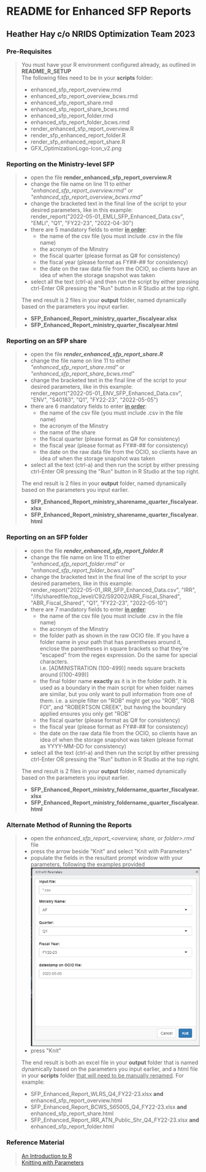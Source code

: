 # README for Enhanced SFP Reports
## Heather Hay c/o NRIDS Optimization Team 2023

### Pre-Requisites

> You must have your R environment configured already, as outlined in **README_R_SETUP** <br>
> The following files need to be in your **scripts** folder:
>
> -   enhanced_sfp_report_overview.rmd
> -   enhanced_sfp_report_overview_bcws.rmd
> -   enhanced_sfp_report_share.rmd
> -   enhanced_sfp_report_share_bcws.rmd
> -   enhanced_sfp_report_folder.rmd
> -   enhanced_sfp_report_folder_bcws.rmd
> -   render_enhanced_sfp_report_overview.R
> -   render_sfp_enhanced_report_folder.R
> -   render_sfp_enhanced_report_share.R
> -   GFX_OptimizationLogo-Icon_v2.png
### Reporting on the Ministry-level SFP
>
> -   open the file **render_enhanced_sfp_report_overview.R**
> -   change the file name on line 11 to either *"enhanced_sfp_report_overview.rmd"* or *"enhanced_sfp_report_overview_bcws.rmd"*
> -   change the bracketed text in the final line of the script to your desired parameters, like in this example: <br>
render_report("2022-05-01_EMLI_SFP_Enhanced_Data.csv", "EMLI", "Q1", "FY22-23", "2022-04-30")
> -   there are 5 mandatory fields to enter <ins>**in order**</ins>:
>     -   the name of the csv file (you must include .csv in the file name)
>     -   the acronym of the Minstry
>     -   the fiscal quarter (please format as Q# for consistency)
>     -   the fiscal year (please format as FY##-## for consistency)
>     -   the date on the raw data file from the OCIO, so clients have an idea of when the storage snapshot was taken <br>
> -   select all the text (ctrl-a) and then run the script by either pressing ctrl-Enter OR pressing the "Run" button in R Studio at the top right.
>
> The end result is 2 files in your **output** folder, named dynamically based on the parameters you input earlier.
>
> -   **SFP_Enhanced_Report_ministry_quarter_fiscalyear.xlsx**
> -   **SFP_Enhanced_Report_ministry_quarter_fiscalyear.html**
### Reporting on an SFP share
>
> -   open the file ***render_enhanced_sfp_report_share.R***
> -   change the file name on line 11 to either *"enhanced_sfp_report_share.rmd"* or *"enhanced_sfp_report_share_bcws.rmd"*
> -   change the bracketed text in the final line of the script to your desired parameters, like in this example: <br>
render_report("2022-05-01_ENV_SFP_Enhanced_Data.csv", "ENV", "S40183", "Q1", "FY22-23", "2022-05-05")
> -   there are 6 mandatory fields to enter <ins>**in order**</ins>:
>     -   the name of the csv file (you must include .csv in the file name)
>     -   the acronym of the Minstry
>     -   the name of the share
>     -   the fiscal quarter (please format as Q# for consistency)
>     -   the fiscal year (please format as FY##-## for consistency)
>     -   the date on the raw data file from the OCIO, so clients have an idea of when the storage snapshot was taken
> -   select all the text (ctrl-a) and then run the script by either pressing ctrl-Enter OR pressing the "Run" button in R Studio at the top right.
>
> The end result is 2 files in your **output** folder, named dynamically based on the parameters you input earlier.
>
> -   **SFP_Enhanced_Report_ministry_sharename_quarter_fiscalyear.xlsx**
> -   **SFP_Enhanced_Report_ministry_sharename_quarter_fiscalyear.html**
### Reporting on an SFP folder
>
> -   open the file ***render_enhanced_sfp_report_folder.R***
> -   change the file name on line 11 to either *"enhanced_sfp_report_folder.rmd"* or *"enhanced_sfp_report_folder_bcws.rmd"*
> -   change the bracketed text in the final line of the script to your desired parameters, like in this example: <br>
render_report("2022-05-01_IRR_SFP_Enhanced_Data.csv", "IRR",  "/ifs/sharedfile/top_level/C92/S92002/ABR_Fiscal_Shared", "ABR_Fiscal_Shared", "Q1", "FY22-23", "2022-05-10")
> -   there are 7 mandatory fields to enter <ins>**in order**</ins>:
>     -   the name of the csv file (you must include .csv in the file name)
>     -   the acronym of the Minstry
>     -   the folder path as shown in the raw OCIO file. If you have a folder name in your path that has parentheses around it, enclose the parentheses in square brackets so that they're "escaped" from the regex expression. Do the same for special characters. \
>         i.e. [ADMINISTRATION (100-499)] needs square brackets around [(100-499)]
>     -   the final folder name **exactly** as it is in the folder path. It is used as a boundary in the main script for when folder names are similar, but you only want to pull information from one of them. i.e. a simple filter on "ROB" might get you "ROB", "ROB FOI", and "ROBERTSON CREEK", but having the boundary applied ensures you only get "ROB"
>     -   the fiscal quarter (please format as Q# for consistency)
>     -   the fiscal year (please format as FY##-## for consistency)
>     -   the date on the raw data file from the OCIO, so clients have an idea of when the storage snapshot was taken (please format as YYYY-MM-DD for consistency)
> -   select all the text (ctrl-a) and then run the script by either pressing ctrl-Enter OR pressing the "Run" button in R Studio at the top right.
>
> The end result is 2 files in your **output** folder, named dynamically based on the parameters you input earlier.
>
> -   **SFP_Enhanced_Report_ministry_foldername_quarter_fiscalyear.xlsx**
> -   **SFP_Enhanced_Report_ministry_foldername_quarter_fiscalyear.html**
### Alternate Method of Running the Reports
>
> -   open the *enhanced_sfp_report_<overview, share, or folder>.rmd* file 
> -   press the arrow beside "Knit" and select "Knit with Parameters"
> -   populate the fields in the resultant prompt window with your parameters, following the examples provided\
>     ![Knit Parameters prompt](KWP.jpg)
> -   press "Knit"
>
> The end result is both an excel file in your **output** folder that is named dynamically based on the parameters you input earlier, and a html file in your **scripts** folder <ins>that will need to be manually renamed</ins>. For example:
>
> -   SFP_Enhanced_Report_WLRS_Q4_FY22-23.xlsx **and** enhanced_sfp_report_overview.html
> -   SFP_Enhanced_Report_BCWS_S65005_Q4_FY22-23.xlsx **and** enhanced_sfp_report_share.html
> -   SFP_Enhanced_Report_IRR_ATN_Public_Shr_Q4_FY22-23.xlsx **and** enhanced_sfp_report_folder.html
### Reference Material
>
>[An Introduction to R](https://intro2r.com/) <br>
>[Knitting with Parameters](https://bookdown.org/yihui/rmarkdown/params-knit.html)
>
